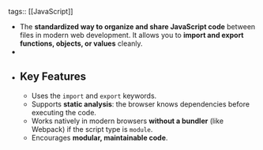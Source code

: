 tags:: [[JavaScript]]

- The **standardized way to organize and share JavaScript code** between files in modern web development. It allows you to **import and export functions, objects, or values** cleanly.
-
- ## Key Features
	- Uses the `import` and `export` keywords.
	- Supports **static analysis**: the browser knows dependencies before executing the code.
	- Works natively in modern browsers **without a bundler** (like Webpack) if the script type is `module`.
	- Encourages **modular, maintainable code**.